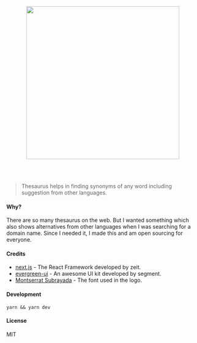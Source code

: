 <br/>
<br/>
<p align="center">
<img width="400" src="thesaurus.png"/>
</p>
<br/>
<br/>

> Thesaurus helps in finding synonyms of any word including suggestion from other languages.

#### Why?
There are so many thesaurus on the web. But I wanted something which also shows alternatives from other languages when I was searching for a domain name. Since I needed it, I made this and am open sourcing for everyone.

#### Credits
- [next.js](https://github.com/zeit/next.js) - The React Framework developed by zeit.
- [evergreen-ui](https://evergreen.segment.com/) - An awesome UI kit developed by segment.
- [Montserrat Subrayada](https://fonts.google.com/specimen/Montserrat+Subrayada) - The font used in the logo.

#### Development
`yarn && yarn dev`

#### License 
MIT
